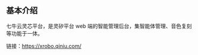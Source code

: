 <script setup>
import { Chapters } from "../../../.vitepress/theme/constrants/route";

const chapter_root = Chapters.xrobot_guide_quick_start;
</script>

## 基本介绍

七牛云灵芯平台，是灵矽平台 web 端的智能管理后台，集智能体管理、音色复刻等功能于一体。

链接：<https://xrobo.qiniu.com/>

<ChapterContents :chapter=chapter_root />
